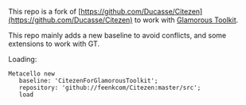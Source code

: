 This repo is a fork of [https://github.com/Ducasse/Citezen](https://github.com/Ducasse/Citezen) to work with [Glamorous Toolkit](https://github.com/feenkcom/gtoolkit).

This repo mainly adds a new baseline to avoid conflicts, and some extensions to work with GT.

Loading:

```
Metacello new
   baseline: 'CitezenForGlamorousToolkit';
   repository: 'github://feenkcom/Citezen:master/src';
   load
```
